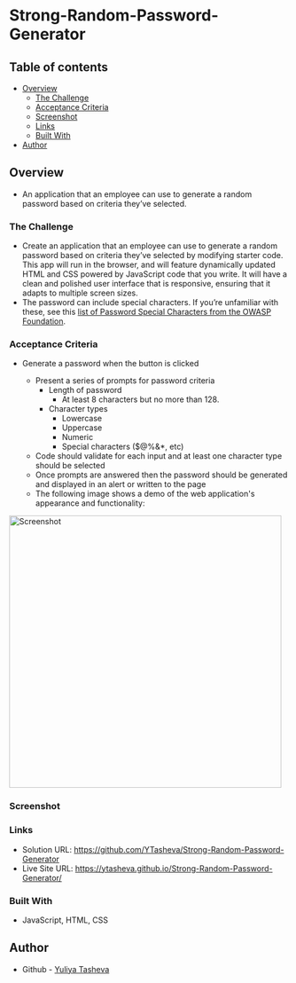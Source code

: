 # Strong-Random-Password-Generator

## Table of contents

- [Overview](#overview)
  - [The Challenge](#the-challenge)
  - [Acceptance Criteria](#acceptance-criteria)
  - [Screenshot](#screenshot)
  - [Links](#links)
  - [Built With](#built-with)
- [Author](#author)

## Overview

- An application that an employee can use to generate a random password based on criteria they’ve selected.
  
### The Challenge

-  Create an application that an employee can use to generate a random password based on criteria they’ve selected by modifying starter code. This app will run in the browser, and will feature dynamically updated HTML and CSS powered by JavaScript code that you write. It will have a clean and polished user interface that is responsive, ensuring that it adapts to multiple screen sizes.
-  The password can include special characters. If you’re unfamiliar with these, see this [list of Password Special Characters from the OWASP Foundation](https://www.owasp.org/index.php/Password_special_characters).
  
### Acceptance Criteria

* Generate a password when the button is clicked
  * Present a series of prompts for password criteria
    * Length of password
      * At least 8 characters but no more than 128.
    * Character types
      * Lowercase
      * Uppercase
      * Numeric
      * Special characters ($@%&*, etc)
  * Code should validate for each input and at least one character type should be selected
  * Once prompts are answered then the password should be generated and displayed in an alert or written to the page
 
  - The following image shows a demo of the web application's appearance and functionality:

<img width="491" alt="Screenshot" src="https://github.com/YTasheva/Strong-Random-Password-Generator/assets/148258557/c37bbd29-f1c0-4dd1-9816-64a761f8d8c8">

### Screenshot


### Links

- Solution URL: https://github.com/YTasheva/Strong-Random-Password-Generator
- Live Site URL: https://ytasheva.github.io/Strong-Random-Password-Generator/
  
### Built With

- JavaScript, HTML, CSS

## Author

- Github - [Yuliya Tasheva](https://github.com/YTasheva)
